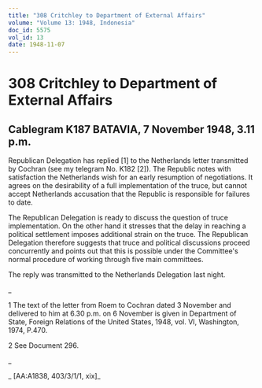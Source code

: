 ```yaml
---
title: "308 Critchley to Department of External Affairs"
volume: "Volume 13: 1948, Indonesia"
doc_id: 5575
vol_id: 13
date: 1948-11-07
---
```


# 308 Critchley to Department of External Affairs

## Cablegram K187 BATAVIA, 7 November 1948, 3.11 p.m.

Republican Delegation has replied [1] to the Netherlands letter transmitted by Cochran (see my telegram No. K182 [2]). The Republic notes with satisfaction the Netherlands wish for an early resumption of negotiations. It agrees on the desirability of a full implementation of the truce, but cannot accept Netherlands accusation that the Republic is responsible for failures to date.

The Republican Delegation is ready to discuss the question of truce implementation. On the other hand it stresses that the delay in reaching a political settlement imposes additional strain on the truce. The Republican Delegation therefore suggests that truce and political discussions proceed concurrently and points out that this is possible under the Committee's normal procedure of working through five main committees.

The reply was transmitted to the Netherlands Delegation last night.

_

1 The text of the letter from Roem to Cochran dated 3 November and delivered to him at 6.30 p.m. on 6 November is given in Department of State, Foreign Relations of the United States, 1948, vol. VI, Washington, 1974, P.470.

2 See Document 296.

_

_ [AA:A1838, 403/3/1/1, xix]_
